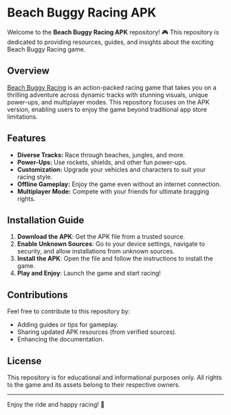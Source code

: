 # Beach Buggy Racing APK

Welcome to the **Beach Buggy Racing APK** repository! 🎮 This repository is dedicated to providing resources, guides, and insights about the exciting Beach Buggy Racing game.

## Overview
[Beach Buggy Racing](https://beachbuggyracingapk.com/) is an action-packed racing game that takes you on a thrilling adventure across dynamic tracks with stunning visuals, unique power-ups, and multiplayer modes. This repository focuses on the APK version, enabling users to enjoy the game beyond traditional app store limitations.

## Features
- **Diverse Tracks:** Race through beaches, jungles, and more.
- **Power-Ups:** Use rockets, shields, and other fun power-ups.
- **Customization:** Upgrade your vehicles and characters to suit your racing style.
- **Offline Gameplay:** Enjoy the game even without an internet connection.
- **Multiplayer Mode:** Compete with your friends for ultimate bragging rights.

## Installation Guide
1. **Download the APK**: Get the APK file from a trusted source.
2. **Enable Unknown Sources**: Go to your device settings, navigate to security, and allow installations from unknown sources.
3. **Install the APK**: Open the file and follow the instructions to install the game.
4. **Play and Enjoy**: Launch the game and start racing!

## Contributions
Feel free to contribute to this repository by:
- Adding guides or tips for gameplay.
- Sharing updated APK resources (from verified sources).
- Enhancing the documentation.

## License
This repository is for educational and informational purposes only. All rights to the game and its assets belong to their respective owners.

---

Enjoy the ride and happy racing! 🏁
